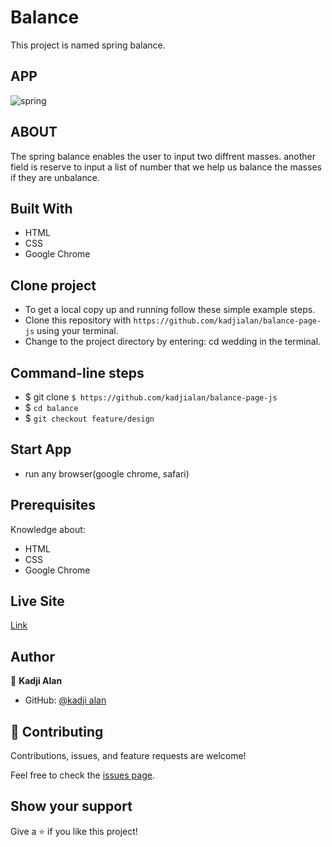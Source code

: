 # Balance

This project is named spring balance.

## APP

![spring](asserts/styles/images/spring.png)

## ABOUT

The spring balance enables the user to input two diffrent masses.
another field is reserve to input a list of number that we help us
balance the masses if they are unbalance.

## Built With

- HTML
- CSS
- Google Chrome

## Clone project

- To get a local copy up and running follow these simple example steps.
- Clone this repository with
`https://github.com/kadjialan/balance-page-js` using your terminal.
- Change to the project directory by entering: cd wedding in the terminal.

## Command-line steps

- $ git clone `$ https://github.com/kadjialan/balance-page-js`
- $ `cd balance`
- $ `git checkout feature/design`

## Start App

- run any browser(google chrome, safari)

## Prerequisites

Knowledge about:

- HTML
- CSS
- Google Chrome

## Live Site

[Link]( https://kadjialan.github.io/balance-page-js/)

## Author

👤 **Kadji Alan**

- GitHub: [@kadji alan](https://github.com/kadjialan/)

## 🤝 Contributing

Contributions, issues, and feature requests are welcome!

Feel free to check the [issues page](https://github.com/kadjialan/balance-page-js/issues).

## Show your support

Give a ⭐️ if you like this project!